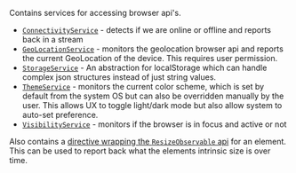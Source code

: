 Contains services for accessing browser api's.

- [`ConnectivityService`](./connectivity/connectivity.service.ts) - detects if we are online or offline and reports back in a stream
- [`GeoLocationService`](./geo-location/geo-location.service.ts) - monitors the geolocation browser api and reports the current GeoLocation of the device. This requires user permission.
- [`StorageService`](./storage/storage.service.ts) - An abstraction for localStorage which can handle complex json structures instead of just string values.
- [`ThemeService`](./theme/theme.service.ts) - monitors the current color scheme, which is set by default from the system OS but can also be overridden manually by the user. This allows UX to toggle light/dark mode but also allow system to auto-set preference.
- [`VisibilityService`](./visibility/visibility.service.ts) - monitors if the browser is in focus and active or not

Also contains a [directive wrapping the `ResizeObservable` api](./resize/resize.directive.ts) for an element. This can be used to report back what the elements intrinsic size is over time.
